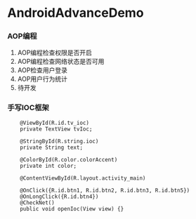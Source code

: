 # AndroidAdvanceDemo
### AOP编程
1. AOP编程检查权限是否开启
2. AOP编程检查网络状态是否可用
3. AOP检查用户登录
4. AOP用户行为统计
5. 待开发

### 手写IOC框架
```
    @ViewById(R.id.tv_ioc)
    private TextView tvIoc;

    @StringById(R.string.ioc)
    private String text;

    @ColorById(R.color.colorAccent)
    private int color;

    @ContentViewById(R.layout.activity_main)

    @OnClick({R.id.btn1, R.id.btn2, R.id.btn3, R.id.btn5})
    @OnLongClick({R.id.btn4})
    @CheckNet()
    public void openIoc(View view) {}
```
